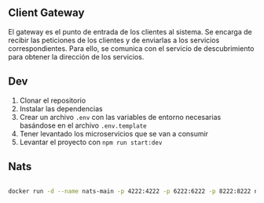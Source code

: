 ## Client Gateway

El gateway es el punto de entrada de los clientes al sistema. Se encarga de recibir las peticiones de los clientes y de enviarlas a los servicios correspondientes. Para ello, se comunica con el servicio de descubrimiento para obtener la dirección de los servicios.

## Dev

1. Clonar el repositorio
2. Instalar las dependencias
3. Crear un archivo `.env` con las variables de entorno necesarias basándose en el archivo `.env.template`
4. Tener levantado los microservicios que se van a consumir
5. Levantar el proyecto con `npm run start:dev`

## Nats

```bash

docker run -d --name nats-main -p 4222:4222 -p 6222:6222 -p 8222:8222 nats

```
